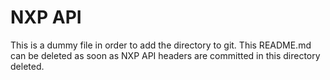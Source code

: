 # NXP API

This is a dummy file in order to add the directory to git. This README.md can
be deleted as soon as NXP API headers are committed in this directory deleted.

